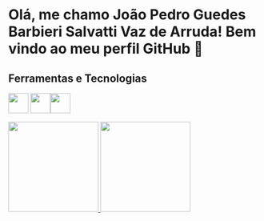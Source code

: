 # Olá, me chamo João Pedro Guedes Barbieri Salvatti Vaz de Arruda! Bem vindo ao meu perfil GitHub 👋

## Ferramentas e Tecnologias


<img src="https://cdn.jsdelivr.net/gh/devicons/devicon/icons/html5/html5-original.svg" width="40" height="40" /> <img src="https://cdn.jsdelivr.net/gh/devicons/devicon/icons/css3/css3-original.svg" width="40" height="40" /><img src="https://cdn.jsdelivr.net/gh/devicons/devicon/icons/javascript/javascript-original.svg" width="40" height="40" />
          
                    

<div>
<a href="https://github.com/jaoguedes">
<img height="180em" src="https://github-readme-stats.vercel.app/api/top-langs/?username=jaoguedes&layout=compact&langs_count=7&theme=dracula"/>
<img height="180em" src="https://github-readme-stats.vercel.app/api?username=jaoguedes&show_icons=true&theme=dracula&include_all_commits=true&count_private=true"/>
</div>
